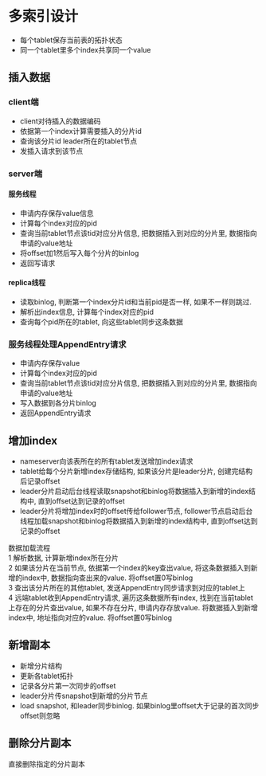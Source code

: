 # 多索引设计

* 每个tablet保存当前表的拓扑状态
* 同一个tablet里多个index共享同一个value

## 插入数据

### client端
* client对待插入的数据编码  
* 依据第一个index计算需要插入的分片id
* 查询该分片id leader所在的tablet节点
* 发插入请求到该节点

### server端

#### 服务线程
* 申请内存保存value信息
* 计算每个index对应的pid
* 查询当前tablet节点该tid对应分片信息, 把数据插入到对应的分片里, 数据指向申请的value地址
* 将offset加1然后写入每个分片的binlog
* 返回写请求  

#### replica线程
* 读取binlog, 判断第一个index分片id和当前pid是否一样, 如果不一样则跳过.
* 解析出index信息, 计算每个index对应的pid
* 查询每个pid所在的tablet, 向这些tablet同步这条数据

### 服务线程处理AppendEntry请求
* 申请内存保存value
* 计算每个index对应的pid
* 查询当前tablet节点该tid对应分片信息, 把数据插入到对应的分片里, 数据指向申请的value地址
* 写入数据到各分片binlog
* 返回AppendEntry请求

## 增加index

* nameserver向该表所在的所有tablet发送增加index请求
* tablet给每个分片新增index存储结构, 如果该分片是leader分片, 创建完结构后记录offset
* leader分片启动后台线程读取snapshot和binlog将数据插入到新增的index结构中, 直到offset达到记录的offset
* leader分片将增加index时的offset传给follower节点, follower节点启动后台线程加载snapshot和binlog将数据插入到新增的index结构中, 直到offset达到记录的offset

数据加载流程  
1 解析数据, 计算新增index所在分片  
2 如果该分片在当前节点, 依据第一个index的key查出value, 将这条数据插入到新增的index中, 数据指向查出来的value. 将offset置0写binlog  
3 查出该分片所在的其他tablet, 发送AppendEntry同步请求到对应的tablet上  
4 远端tablet收到AppendEntry请求, 遍历这条数据所有index, 找到在当前tablet上存在的分片查出value, 如果不存在分片, 申请内存存放value. 将数据插入到新增index中, 地址指向对应的value. 将offset置0写binlog  

## 新增副本
* 新增分片结构
* 更新各tablet拓扑
* 记录各分片第一次同步的offset
* leader分片传snapshot到新增的分片节点
* load snapshot, 和leader同步binlog. 如果binlog里offset大于记录的首次同步offset则忽略

## 删除分片副本
直接删除指定的分片副本  

